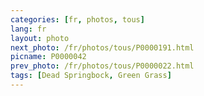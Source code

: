 ```yaml
---
categories: [fr, photos, tous]
lang: fr
layout: photo
next_photo: /fr/photos/tous/P0000191.html
picname: P0000042
prev_photo: /fr/photos/tous/P0000022.html
tags: [Dead Springbock, Green Grass]
---
```

